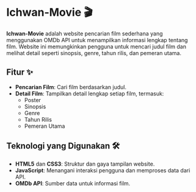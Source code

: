 # Ichwan-Movie 🎬

**Ichwan-Movie** adalah website pencarian film sederhana yang menggunakan OMDb API untuk menampilkan informasi lengkap tentang film. Website ini memungkinkan pengguna untuk mencari judul film dan melihat detail seperti sinopsis, genre, tahun rilis, dan pemeran utama.

## Fitur ✨
- **Pencarian Film**: Cari film berdasarkan judul.
- **Detail Film**: Tampilkan detail lengkap setiap film, termasuk:
  - Poster
  - Sinopsis
  - Genre
  - Tahun Rilis
  - Pemeran Utama

## Teknologi yang Digunakan 🛠️
- **HTML5** dan **CSS3**: Struktur dan gaya tampilan website.
- **JavaScript**: Menangani interaksi pengguna dan memproses data dari API.
- **OMDb API**: Sumber data untuk informasi film.

